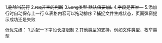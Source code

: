 1.~~删除当前行~~
2.~~req非空的判断~~
3.~~Long类型 默认值要加L~~
4.~~字段是否唯一~~
5.添加行时自动保存上一行
6.表格内容可以拖动排序
7.捕捉文件生成状态，页面弹窗提示成功还是失败



低优先级： 
1.适配一下字段长度限制
2.其他类型的支持，例如文件类型，枚举类型